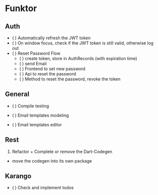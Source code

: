 # Funktor

## Auth

- ( ) Automatically refresh the JWT token
- ( ) On window focus, check if the JWT token is still valid, otherwise log out
- ( ) Reset Password Flow
    - ( ) create token, store in AuthRecords (with expiration time)
    - ( ) send Email
    - ( ) Frontend to set new password
    - ( ) Api to reset the password
    - ( ) Method to reset the password, revoke the token

## General

- ( ) Compile testing

- ( ) Email templates modeling
- ( ) Email templates editor

## Rest

1. Refactor + Complete or remove the Dart-Codegen

- move the codegen into its own package

## Karango

- ( ) Check and implement todos
